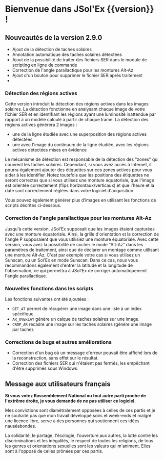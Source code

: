 # Bienvenue dans JSol'Ex {{version}} !

## Nouveautés de la version 2.9.0

- Ajout de la détection de taches solaires
- Annotation automatique des taches solaires détectées
- Ajout de la possibilité de traiter des fichiers SER dans le module de scripting en ligne de commande
- Correction de l'angle parallactique pour les montures Alt-Az
- Ajout d'un bouton pour supprimer le fichier SER après traitement
- 
### Détection des régions actives

Cette version introduit la détection des régions actives dans les images solaires.
La détection fonctionne en analysant chaque image de votre fichier SER et en identifiant les régions ayant une luminosité inattendue par rapport à un modèle calculé à partir de chaque trame.
La détection des régions actives générera 2 images :

- une de la ligne étudiée avec une superposition des régions actives détectées
- une avec l'image du continuum de la ligne étudiée, avec les régions actives détectées mises en évidence

Le mécanisme de détection est responsable de la détection des "zones" qui couvrent les taches solaires.
Cependant, si vous avez accès à Internet, il pourra également ajouter des étiquettes sur ces zones actives pour vous aider à les identifier.
Notez toutefois que les positions des étiquettes ne seront correctes que si vous utilisez une monture équatoriale, que l'image est orientée correctement (flips horizontaux/verticaux) et que l'heure et la date sont correctement réglées dans votre logiciel d'acquisition.

Vous pouvez également générer plus d'images en utilisant les fonctions de scripts décrites ci-dessous.

### Correction de l'angle parallactique pour les montures Alt-Az

Jusqu'à cette version, JSol'Ex supposait que les images étaient capturées avec une monture équatoriale.
Ainsi, la grille d'orientation et la correction de l'angle P supposaient que vous utilisiez une monture équatoriale.
Avec cette version, vous avez la possibilité de cocher le mode "Alt-Az" dans les paramètres de traitement, ainsi que de déclarer un montage comme utilisant une monture Alt-Az.
C'est par exemple votre cas si vous utilisez un Sunscan, ou un Sol'Ex en mode Sunscan.
Dans ce cas, nous vous recommandons également d'entrer la latitude et la longitude de l'observation, ce qui permettra à JSol'Ex de corriger automatiquement l'angle parallactique.

### Nouvelles fonctions dans les scripts

Les fonctions suivantes ont été ajoutées :

- `GET_AT` permet de récupérer une image dans une liste à un index spécifique.
- `AR_OVERLAY` génère un calque de taches solaires sur une image.
- `CROP_AR` recadre une image sur les taches solaires (génère une image par tache).

### Corrections de bugs et autres améliorations

- Correction d'un bug où un message d'erreur pouvait être affiché lors de la reconstruction, sans effet sur le résultat.
- Correction des fichiers SER qui n'étaient pas fermés, les empêchant d'être supprimés sous Windows.

## Message aux utilisateurs français

**Si vous votez Rassemblement National ou tout autre parti proche de l'extrême droite, je vous demande de ne pas utiliser ce logiciel.**

Mes convictions sont diamètralement opposées à celles de ces partis et je ne souhaite pas que mon travail développé soirs et week-ends et malgré une licence libre, serve à des personnes qui soutiennent ces idées nauséabondes.

La solidarité, le partage, l'écologie, l'ouverture aux autres, la lutte contre les discriminations et les inégalités, le respect de toutes les religions, de tous les genres et orientations sexuelles sont les valeurs qui m'animent.
Elles sont à l'opposé de celles prônées par ces partis.
